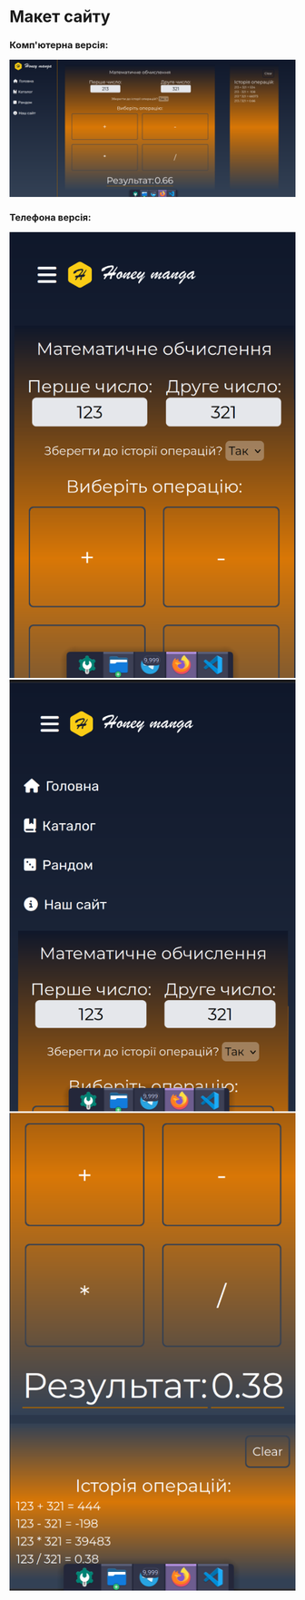 # Макет сайту      

### Комп'ютерна версія:
![PC_Screenshot](./docs/web-lab3-pc.png)

### Телефона версія:
![Phone_Screenshot_1](./docs/web-lab3-phone1.png)
![Phone_Screenshot_2](./docs/web-lab3-phone2.png)
![Phone_Screenshot_3](./docs/web-lab3-phone3.png)
